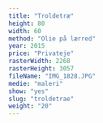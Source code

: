 ```yaml
---
title: "Troldetræ"
height: 80
width: 60
method: "Olie på lærred"
year: 2015
price: "Privateje"
rasterWidth: 2268
rasterHeight: 3057
fileName: "IMG_1828.JPG"
medie: "maleri"
show: "yes"
slug: "troldetrae"
weight: "20"
---
```

